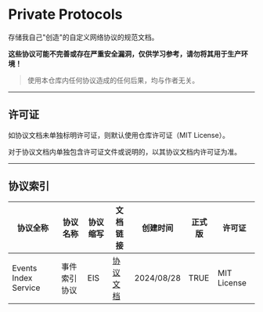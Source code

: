 # Private Protocols

存储我自己"创造"的自定义网络协议的规范文档。

**这些协议可能不完善或存在严重安全漏洞，仅供学习参考，请勿将其用于生产环境！**

> 使用本仓库内任何协议造成的任何后果，均与作者无关。

---

## 许可证

如协议文档未单独标明许可证，则默认使用仓库许可证（MIT License）。

对于协议文档内单独包含许可证文件或说明的，以其协议文档内许可证为准。

---

## 协议索引

| 协议全称 | 协议名称 | 协议缩写 | 文档链接 | 创建时间 | 正式版 | 许可证 |
| -------- | -------- | ------- | --------- | -------- | ------ | ------ |
| Events Index Service | 事件索引协议 | EIS | [协议文档](protocols/P00001+Events-Index-Service/index.md) | 2024/08/28 | TRUE | MIT License |
